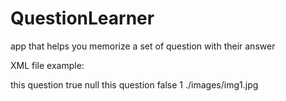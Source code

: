 # QuestionLearner
app that helps you memorize a set of question with their answer

XML file example:
<?xml version="1.0"?>
<questionnaire>
	<questions>
		<question>
			<text>this question</text>
			<answer>true</answer>
			<resource>null</resource>
		</question>
		<question>
			<text>this question</text>
			<answer>false</answer>
			<resource>1</resource>
		</question>
	</questions>
	<resources>
		<resource id="1">./images/img1.jpg</resource>
	</resources>
</questionnaire>